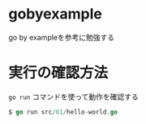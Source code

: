 # gobyexample
go by exampleを参考に勉強する

# 実行の確認方法

`go run` コマンドを使って動作を確認する

```go
$ go run src/01/hello-world.go
```
